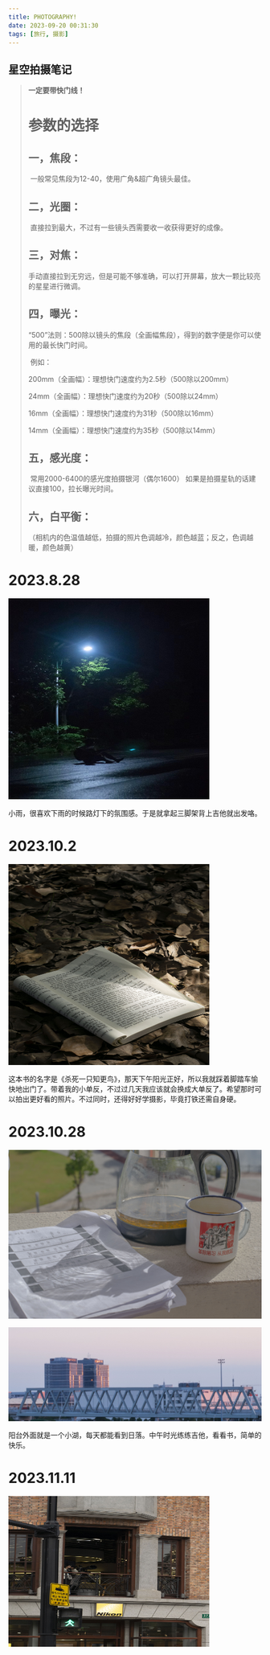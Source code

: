 ```yaml
---
title: PHOTOGRAPHY!
date: 2023-09-20 00:31:30
tags: [旅行, 摄影]
---
```






## 星空拍摄笔记



> **一定要带快门线！**
>
> # 参数的选择
>
> ## 一，焦段：
>
> ​	一般常见焦段为12-40，使用广角&超广角镜头最佳。
>
> ## 二，光圈：
>
> ​	直接拉到最大，不过有一些镜头西需要收一收获得更好的成像。
>
> ## 三，对焦：
>
> ​	手动直接拉到无穷远，但是可能不够准确，可以打开屏幕，放大一颗比较亮的星星进行微调。
>
> ## 四，曝光：
>
> ​	“500”法则：500除以镜头的焦段（全画幅焦段），得到的数字便是你可以使用的最长快门时间。
>
> ​	例如：
>
> 200mm（全画幅）：理想快门速度约为2.5秒（500除以200mm）
>
> 24mm（全画幅）：理想快门速度约为20秒（500除以24mm）
>
> 16mm（全画幅）：理想快门速度约为31秒（500除以16mm）
>
> 14mm（全画幅）：理想快门速度约为35秒（500除以14mm）
>
> ## 五，感光度：
>
> ​	常用2000-6400的感光度拍摄银河（偶尔1600）
> ​	如果是拍摄星轨的话建议直接100，拉长曝光时间。
>
> ## 六，白平衡：
>
> （相机内的色温值越低，拍摄的照片色调越冷，颜色越蓝；反之，色调越暖，颜色越黄）

# 2023.8.28

<img src=" /images/2023828.jpg" width="400" height="400" alt="With Guitar In The Rain">

​	小雨，很喜欢下雨的时候路灯下的氛围感。于是就拿起三脚架背上吉他就出发咯。

# 2023.10.2

<img src="/images/bookintheleaves.jpg" width="400" height="400" alt="bookInTheLeaves"/><br/>

​	这本书的名字是《杀死一只知更鸟》，那天下午阳光正好，所以我就踩着脚踏车愉快地出门了。带着我的小单反，不过过几天我应该就会换成大单反了。希望那时可以拍出更好看的照片。不过同时，还得好好学摄影，毕竟打铁还需自身硬。

# 2023.10.28

![gentle sunlight cheers me up](/images/202310281.jpg)

![one building's glow](/images/202310282.jpg)

​	阳台外面就是一个小湖，每天都能看到日落。中午时光练练吉他，看看书，简单的快乐。

# 2023.11.11

<img src=" /images/202311111.jpg" width="400" height="300" alt="NIKON GUYS">
